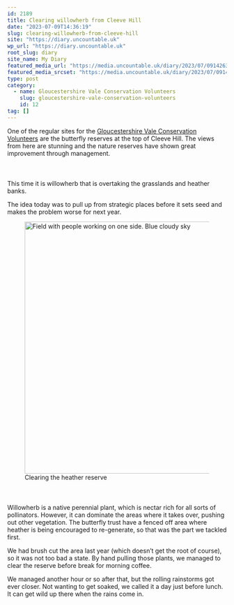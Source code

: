 ```yaml
---
id: 2189
title: Clearing willowherb from Cleeve Hill
date: "2023-07-09T14:36:19"
slug: clearing-willowherb-from-cleeve-hill
site: "https://diary.uncountable.uk"
wp_url: "https://diary.uncountable.uk"
root_slug: diary
site_name: My Diary
featured_media_url: "https://media.uncountable.uk/diary/2023/07/09142637/IMG20230709111925.webp"
featured_media_srcset: "https://media.uncountable.uk/diary/2023/07/09142637/IMG20230709111925-300x150.webp 300w, https://media.uncountable.uk/diary/2023/07/09142637/IMG20230709111925-1024x510.webp 1024w, https://media.uncountable.uk/diary/2023/07/09142637/IMG20230709111925-150x150.webp 150w, https://media.uncountable.uk/diary/2023/07/09142637/IMG20230709111925-640x319.webp 640w, https://media.uncountable.uk/diary/2023/07/09142637/IMG20230709111925.webp 2000w"
type: post
category:
  - name: Gloucestershire Vale Conservation Volunteers
    slug: gloucestershire-vale-conservation-volunteers
    id: 12
tag: []
---
```



<p>One of the regular sites for the <a href="http://www.gvcv.org.uk/">Gloucestershire Vale Conservation Volunteers</a> are the butterfly reserves at the top of Cleeve Hill.  The views from here are stunning and the nature reserves have shown great improvement through management.</p>


<style>.kb-row-layout-id_ab7fbd-64 > .kt-row-column-wrap{align-content:start;}:where(.kb-row-layout-id_ab7fbd-64 > .kt-row-column-wrap) > .wp-block-kadence-column{justify-content:start;}.kb-row-layout-id_ab7fbd-64 > .kt-row-column-wrap{column-gap:var(--global-kb-gap-md, 2rem);row-gap:var(--global-kb-gap-md, 2rem);padding-top:var(--global-kb-spacing-sm, 1.5rem);padding-bottom:var(--global-kb-spacing-sm, 1.5rem);grid-template-columns:repeat(2, minmax(0, 1fr));}.kb-row-layout-id_ab7fbd-64 > .kt-row-layout-overlay{opacity:0.30;}@media all and (max-width: 1024px){.kb-row-layout-id_ab7fbd-64 > .kt-row-column-wrap{grid-template-columns:repeat(2, minmax(0, 1fr));}}@media all and (max-width: 767px){.kb-row-layout-id_ab7fbd-64 > .kt-row-column-wrap{grid-template-columns:minmax(0, 1fr);}.kb-row-layout-id_ab7fbd-64 > .kt-row-column-wrap > .wp-block-kadence-column:nth-of-type(1){order:2;}.kb-row-layout-id_ab7fbd-64 > .kt-row-column-wrap > .wp-block-kadence-column:nth-of-type(2){order:1;}.kb-row-layout-id_ab7fbd-64 > .kt-row-column-wrap > .wp-block-kadence-column:nth-of-type(3){order:12;}.kb-row-layout-id_ab7fbd-64 > .kt-row-column-wrap > .wp-block-kadence-column:nth-of-type(4){order:11;}.kb-row-layout-id_ab7fbd-64 > .kt-row-column-wrap > .wp-block-kadence-column:nth-of-type(5){order:22;}.kb-row-layout-id_ab7fbd-64 > .kt-row-column-wrap > .wp-block-kadence-column:nth-of-type(6){order:21;}.kb-row-layout-id_ab7fbd-64 > .kt-row-column-wrap > .wp-block-kadence-column:nth-of-type(7){order:32;}.kb-row-layout-id_ab7fbd-64 > .kt-row-column-wrap > .wp-block-kadence-column:nth-of-type(8){order:31;}}</style><div class="kb-row-layout-wrap kb-row-layout-id_ab7fbd-64 alignnone wp-block-kadence-rowlayout"><div class="kt-row-column-wrap kt-has-2-columns kt-row-layout-equal kt-tab-layout-inherit kt-mobile-layout-row kt-row-valign-top">
<style>.kadence-column_2adf58-48 > .kt-inside-inner-col,.kadence-column_2adf58-48 > .kt-inside-inner-col:before{border-top-left-radius:0px;border-top-right-radius:0px;border-bottom-right-radius:0px;border-bottom-left-radius:0px;}.kadence-column_2adf58-48 > .kt-inside-inner-col{column-gap:var(--global-kb-gap-sm, 1rem);}.kadence-column_2adf58-48 > .kt-inside-inner-col{flex-direction:column;}.kadence-column_2adf58-48 > .kt-inside-inner-col > .aligncenter{width:100%;}.kadence-column_2adf58-48 > .kt-inside-inner-col:before{opacity:0.3;}.kadence-column_2adf58-48{position:relative;}@media all and (max-width: 1024px){.kadence-column_2adf58-48 > .kt-inside-inner-col{flex-direction:column;justify-content:center;}}@media all and (max-width: 767px){.kadence-column_2adf58-48 > .kt-inside-inner-col{flex-direction:column;justify-content:center;}}</style>
<div class="wp-block-kadence-column kadence-column_2adf58-48"><div class="kt-inside-inner-col">
<p>This time it is willowherb that is overtaking the grasslands and heather banks.</p>



<p>The idea today was to pull up from strategic places before it sets seed and makes the problem worse for next year.</p>
</div></div>


<style>.kadence-column_e0bf25-f2 > .kt-inside-inner-col,.kadence-column_e0bf25-f2 > .kt-inside-inner-col:before{border-top-left-radius:0px;border-top-right-radius:0px;border-bottom-right-radius:0px;border-bottom-left-radius:0px;}.kadence-column_e0bf25-f2 > .kt-inside-inner-col{column-gap:var(--global-kb-gap-sm, 1rem);}.kadence-column_e0bf25-f2 > .kt-inside-inner-col{flex-direction:column;}.kadence-column_e0bf25-f2 > .kt-inside-inner-col > .aligncenter{width:100%;}.kadence-column_e0bf25-f2 > .kt-inside-inner-col:before{opacity:0.3;}.kadence-column_e0bf25-f2{position:relative;}@media all and (max-width: 1024px){.kadence-column_e0bf25-f2 > .kt-inside-inner-col{flex-direction:column;justify-content:center;}}@media all and (max-width: 767px){.kadence-column_e0bf25-f2 > .kt-inside-inner-col{flex-direction:column;justify-content:center;}}</style>
<div class="wp-block-kadence-column kadence-column_e0bf25-f2"><div class="kt-inside-inner-col">
<figure class="wp-block-image size-large"><img loading="lazy" decoding="async" width="1024" height="577" src="https://media.uncountable.uk/diary/2023/07/09142638/IMG20230709111856-1024x577.webp" alt="Field with people working on one side. Blue cloudy sky" class="wp-image-2191" srcset="https://media.uncountable.uk/diary/2023/07/09142638/IMG20230709111856-1024x577.webp 1024w, https://media.uncountable.uk/diary/2023/07/09142638/IMG20230709111856-300x169.webp 300w, https://media.uncountable.uk/diary/2023/07/09142638/IMG20230709111856-640x360.webp 640w, https://media.uncountable.uk/diary/2023/07/09142638/IMG20230709111856.webp 2000w" sizes="auto, (max-width: 1024px) 100vw, 1024px" /><figcaption class="wp-element-caption">Clearing the heather reserve</figcaption></figure>
</div></div>

</div></div>


<p>Willowherb is a native perennial plant, which is nectar rich for all sorts of pollinators.  However, it can dominate the areas where it takes over, pushing out other vegetation.  The butterfly trust have a fenced off area where heather is being encouraged to re-generate, so that was the part we tackled first.</p>



<p>We had brush cut the area last year (which doesn&#8217;t get the root of course), so it was not too bad a state.  By hand pulling those plants, we managed to clear the reserve before break for morning coffee.</p>



<p>We managed another hour or so after that, but the rolling rainstorms got ever closer.  Not wanting to get soaked, we called it a day just before lunch.  It can get wild up there when the rains come in.</p>
